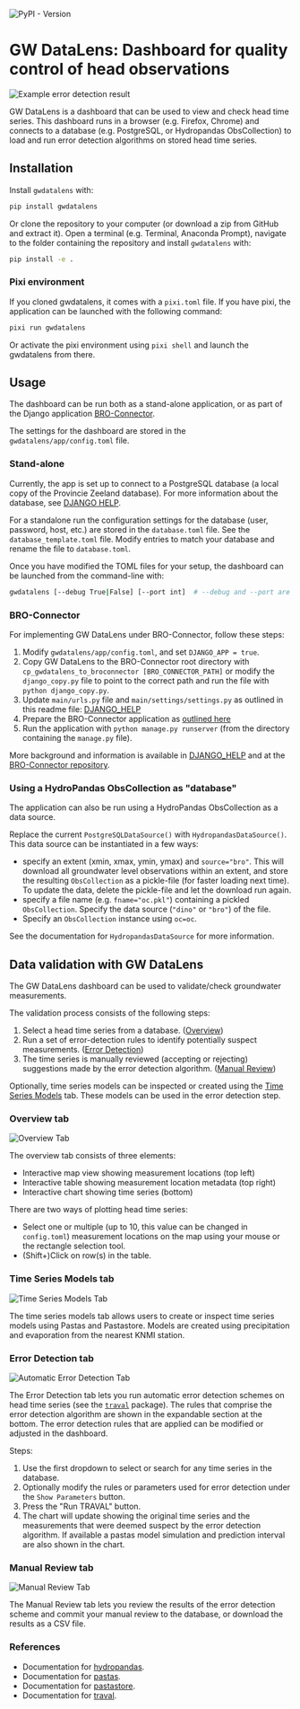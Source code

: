 ![PyPI - Version](https://img.shields.io/pypi/v/gwdatalens)

# GW DataLens: Dashboard for quality control of head observations

![Example error detection result](gwdatalens/assets/traval_result_example.png)

GW DataLens is a dashboard that can be used to view and check head time series.
This dashboard runs in a browser (e.g. Firefox, Chrome) and connects to a
database (e.g. PostgreSQL, or Hydropandas ObsCollection) to load and run error
detection algorithms on stored head time series.

## Installation

Install `gwdatalens` with:

```bash
pip install gwdatalens
```

Or clone the repository to your computer (or download a zip from GitHub and
extract it). Open a terminal (e.g. Terminal, Anaconda Prompt), navigate to the
folder containing the repository and install `gwdatalens` with:

```bash
pip install -e .
```

### Pixi environment

If you cloned gwdatalens, it comes with a `pixi.toml` file. If you have pixi,
the application can be launched with the following command:

```bash
pixi run gwdatalens
```

Or activate the pixi environment using `pixi shell` and launch the gwdatalens
from there.

## Usage

The dashboard can be run both as a stand-alone application, or as part of the Django
application [BRO-Connector](https://github.com/nens/bro-connector).

The settings for the dashboard are stored in the `gwdatalens/app/config.toml` file.

### Stand-alone

Currently, the app is set up to connect to a PostgreSQL database (a local copy
of the Provincie Zeeland database). For more information about the database,
see [DJANGO HELP](gwdatalens/django/DJANGO_HELP.md).

For a standalone run the configuration settings for the database (user,
password, host, etc.) are stored in the `database.toml` file. See the
`database_template.toml` file. Modify entries to match your database and rename
the file to `database.toml`.

Once you have modified the TOML files for your setup, the dashboard can be
launched from the command-line with:

```bash
gwdatalens [--debug True|False] [--port int]  # --debug and --port are optional
```

### BRO-Connector

For implementing GW DataLens under BRO-Connector, follow these steps:

1. Modify `gwdatalens/app/config.toml`, and set `DJANGO_APP = true`.
2. Copy GW DataLens to the BRO-Connector root directory with
   `cp_gwdatalens_to_broconnector [BRO_CONNECTOR_PATH]` or modify the `django_copy.py`
   file to point to the correct path and run the file with `python django_copy.py`.
3. Update `main/urls.py` file and `main/settings/settings.py` as outlined in this readme
   file: [DJANGO_HELP](gwdatalens/django/DJANGO_HELP.md)
4. Prepare the BRO-Connector application as
   [outlined here](https://github.com/nens/bro-connector?tab=readme-ov-file#installeren-van-django-applicatie)
5. Run the application with `python manage.py runserver` (from the directory containing
   the `manage.py` file).

More background and information is available in
[DJANGO_HELP](gwdatalens/django/DJANGO_HELP.md) and at the
[BRO-Connector repository](https://github.com/nens/bro-connector).

### Using a HydroPandas ObsCollection as "database"

The application can also be run using a HydroPandas ObsCollection as a data source.

Replace the current `PostgreSQLDataSource()` with `HydropandasDataSource()`. This
data source can be instantiated in a few ways:

- specify an extent (xmin, xmax, ymin, ymax) and `source="bro"`. This will download
  all groundwater level observations within an extent, and store the resulting
  `ObsCollection` as a pickle-file (for faster loading next time). To update the data,
  delete the pickle-file and let the download run again.
- specify a file name (e.g. `fname="oc.pkl"`) containing a pickled `ObsCollection`.
  Specify the data source (`"dino"` or `"bro"`) of the file.
- Specify an `ObsCollection` instance using `oc=oc`.

See the documentation for `HydropandasDataSource` for more information.

## Data validation with GW DataLens

The GW DataLens dashboard can be used to validate/check groundwater measurements.

The validation process consists of the following steps:

   1. Select a head time series from a database. ([Overview](#overview-tab))
   2. Run a set of error-detection rules to identify potentially suspect measurements. ([Error Detection](#error-detection-tab))
   3. The time series is manually reviewed (accepting or rejecting) suggestions made by the  error detection algorithm. ([Manual Review](#error-detection-tab))

Optionally, time series models can be inspected or created using the [Time Series Models](#time-series-models-tab) tab. These models can be used in the error detection step.

### Overview tab

![Overview Tab](/gwdatalens/assets/00_overview_tab.png)

The overview tab consists of three elements:

- Interactive map view showing measurement locations (top left)
- Interactive table showing measurement location metadata (top right)
- Interactive chart showing time series (bottom)

There are two ways of plotting head time series:

- Select one or multiple (up to 10, this value can be changed in `config.toml`)
  measurement locations on the map using your mouse or the rectangle selection tool.
- (Shift+)Click on row(s) in the table.

### Time Series Models tab

![Time Series Models Tab](/gwdatalens/assets/01_model_tab.png)

The time series models tab allows users to create or inspect time series models using
Pastas and Pastastore. Models are created using precipitation and evaporation from the
nearest KNMI station.

### Error Detection tab

![Automatic Error Detection Tab](/gwdatalens/assets/02_qc_tab.png)

The Error Detection tab lets you run automatic error detection schemes on head time
series (see the [`traval`](https://traval.readthedocs.io) package). The rules that
comprise the error detection algorithm are shown in the expandable section at the
bottom. The error detection rules that are applied can be modified or adjusted in the
dashboard.

Steps:

   1. Use the first dropdown to select or search for any time series in the database.
   2. Optionally modify the rules or parameters used for error detection under the `Show Parameters` button.
   3. Press the "Run TRAVAL" button.
   4. The chart will update showing the original time series and the
   measurements that were deemed suspect by the error detection algorithm. If
   available a pastas model simulation and prediction interval are also shown
   in the chart.

### Manual Review tab

![Manual Review Tab](/gwdatalens/assets/03_review_tab.png)

The Manual Review tab lets you review the results of the error detection scheme and
commit your manual review to the database, or download the results as a CSV file.

### References

- Documentation for [hydropandas](https://hydropandas.readthedocs.io/en/latest/).
- Documentation for [pastas](https://pastas.dev/).
- Documentation for [pastastore](https://pastastore.readthedocs.io/en/latest/).
- Documentation for [traval](https://traval.readthedocs.io/en/latest/).
